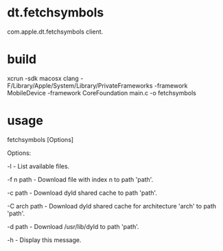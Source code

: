 # dt.fetchsymbols
com.apple.dt.fetchsymbols client.
# build
xcrun -sdk macosx clang -F/Library/Apple/System/Library/PrivateFrameworks -framework MobileDevice -framework CoreFoundation main.c -o fetchsymbols
# usage
fetchsymbols [Options]

Options:

  -l           -  List available files.
  
  -f n path    -  Download file with index n to path 'path'.
  
  -c path      -  Download dyld shared cache to path 'path'.

  -C arch path -  Download dyld shared cache for architecture 'arch' to path 'path'.
  
  -d path      -  Download /usr/lib/dyld to path 'path'.
  
  -h           -  Display this message.
